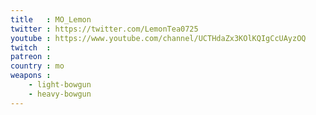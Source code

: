 ```yaml
---
title   : MO_Lemon
twitter : https://twitter.com/LemonTea0725
youtube : https://www.youtube.com/channel/UCTHdaZx3KOlKQIgCcUAyzOQ
twitch  : 
patreon : 
country : mo
weapons :
    - light-bowgun
    - heavy-bowgun
---
```



